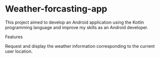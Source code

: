 # Weather-forcasting-app
This project aimed to develop an Android application using the Kotlin programming language and improve my skills as an Android developer.

Features

Request and display the weather information corresponding to the current user location.
